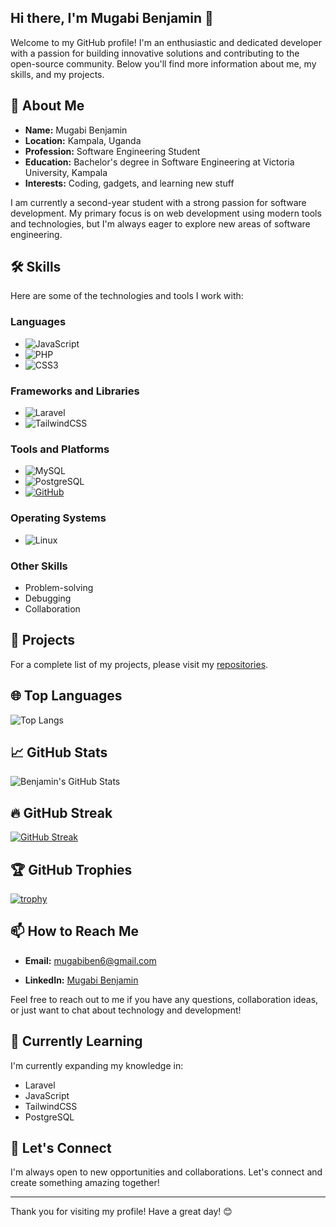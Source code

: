 ## Hi there, I'm Mugabi Benjamin 👋

Welcome to my GitHub profile! I'm an enthusiastic and dedicated developer with a passion for building innovative solutions and contributing to the open-source community. Below you'll find more information about me, my skills, and my projects.


## 🚀 About Me

- **Name:** Mugabi Benjamin
- **Location:** Kampala, Uganda
- **Profession:** Software Engineering Student
- **Education:** Bachelor's degree in Software Engineering at Victoria University, Kampala
- **Interests:** Coding, gadgets, and learning new stuff

I am currently a second-year student with a strong passion for software development. My primary focus is on web development using modern tools and technologies, but I'm always eager to explore new areas of software engineering.


## 🛠️ Skills

Here are some of the technologies and tools I work with:

### Languages
- ![JavaScript](https://img.shields.io/badge/-JavaScript-F7DF1E?logo=javascript&logoColor=black&style=flat-square)
- ![PHP](https://img.shields.io/badge/-PHP-777BB4?logo=php&logoColor=white&style=flat-square)
- ![CSS3](https://img.shields.io/badge/-CSS3-1572B6?logo=css3&logoColor=white&style=flat-square)

### Frameworks and Libraries
- ![Laravel](https://img.shields.io/badge/-Laravel-FF2D20?logo=laravel&logoColor=white&style=flat-square)
- ![TailwindCSS](https://img.shields.io/badge/-TailwindCSS-06B6D4?logo=tailwindcss&logoColor=white&style=flat-square)

### Tools and Platforms
- ![MySQL](https://img.shields.io/badge/-MySQL-4479A1?logo=mysql&logoColor=white&style=flat-square)
- ![PostgreSQL](https://img.shields.io/badge/-PostgreSQL-4169E1?logo=postgresql&logoColor=white&style=flat-square)
- [![GitHub](https://img.shields.io/badge/GitHub-Repo-blue?logo=github)](https://github.com/mugabiBenjamin)

### Operating Systems
- ![Linux](https://img.shields.io/badge/Linux-0078D6?style=for-the-badge&logo=linux&logoColor=white)

### Other Skills
- Problem-solving
- Debugging
- Collaboration


## 🔭 Projects

<!-- Here are some of the projects I've worked on:

 ### Online Grocery App
**Description:** A web application for online grocery shopping.  
**Technologies Used:** Laravel, TailwindCSS, MySQL  
**Repository:** [Online Grocery App](https://github.com/mugabiBenjamin/online_grocery_app)

### AI Transfer
**Description:** An AI-powered file transfer tool.  
**Technologies Used:** JavaScript, PostgreSQL  
**Repository:** [AI Transfer](https://github.com/mugabiBenjamin/ai_transfer)  -->

For a complete list of my projects, please visit my [repositories](https://github.com/mugabiBenjamin?tab=repositories).


## 🌐 Top Languages

![Top Langs](https://github-readme-stats.vercel.app/api/top-langs/?username=mugabiBenjamin&layout=compact&theme=dark)


## 📈 GitHub Stats

![Benjamin's GitHub Stats](https://github-readme-stats.vercel.app/api?username=mugabiBenjamin&show_icons=true&theme=dark)


## 🔥 GitHub Streak

[![GitHub Streak](https://github-readme-streak-stats.herokuapp.com?user=mugabiBenjamin&theme=dark)](https://git.io/streak-stats)


## 🏆 GitHub Trophies

[![trophy](https://github-profile-trophy.vercel.app/?username=mugabiBenjamin&theme=dark&no-frame=true)](https://github.com/ryo-ma/github-profile-trophy)


## 📫 How to Reach Me

- **Email:** mugabiben6@gmail.com
<!-- - **Phone:** +256778405701 -->
- **LinkedIn:** [Mugabi Benjamin](https://www.linkedin.com/in/mugabi-benjamin-156603224/)

Feel free to reach out to me if you have any questions, collaboration ideas, or just want to chat about technology and development!


## 🌱 Currently Learning

I'm currently expanding my knowledge in:
- Laravel
- JavaScript
- TailwindCSS
- PostgreSQL


## 💬 Let's Connect

I'm always open to new opportunities and collaborations. Let's connect and create something amazing together!

---

Thank you for visiting my profile! Have a great day! 😊
